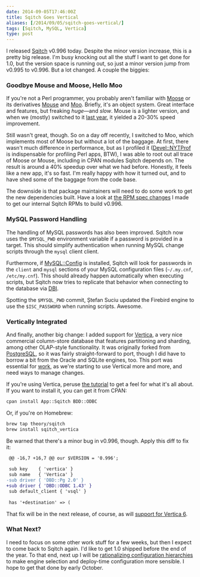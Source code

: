 ```yaml
--- 
date: 2014-09-05T17:46:00Z
title: Sqitch Goes Vertical
aliases: [/2014/09/05/sqitch-goes-vertical/]
tags: [Sqitch, MySQL, Vertica]
type: post
---
```


I released [Sqitch] v0.996 today. Despite the minor version increase, this is
a pretty big release. I'm busy knocking out all the stuff I want to get done
for 1.0, but the version space is running out, so just a minor version jump
from v0.995 to v0.996. But a lot changed. A couple the biggies:

### Goodbye Mouse and Moose, Hello Moo ###

If you're not a Perl programmer, you probably aren't familiar with [Moose] or
its derivatives [Mouse] and [Moo]. Briefly, it's an object system. Great
interface and features, but freaking *huge*—and *slow*. Mouse is a lighter
version, and when we (mostly) switched to it [last year], it yielded a 20-30%
speed improvement.

Still wasn't great, though. So on a day off recently, I switched
to Moo, which implements most of Moose but without a lot of the baggage. At
first, there wasn't much difference in performance, but as I profiled it
([Devel::NYTProf] is indispensable for profiling Perl apps, BTW), I was able
to root out all trace of Moose or Mouse, including in CPAN modules Sqitch
depends on. The result is around a 40% speedup over what we had before.
Honestly, it feels like a new app, it's so fast. I'm really happy with how it
turned out, and to have shed some of the baggage from the code base.

The downside is that package maintainers will need to do some work to get the
new dependencies built. Have a look at [the RPM spec changes] I made to get
our internal Sqitch RPMs to build v0.996.

### MySQL Password Handling ###

The handling of MySQL passwords has also been improved. Sqitch now uses the
`$MYSQL_PWD` environment variable if a password is provided in a target. This
should simplify authentication when running MySQL change scripts through the
`mysql` client client.

Furthermore, if [MySQL::Config] is installed, Sqitch will look for passwords
in the `client` and `mysql` sections of your MySQL configuration files
(`~/.my.cnf`, `/etc/my.cnf`). This should already happen automatically when
executing scripts, but Sqitch now tries to replicate that behavior when
connecting to the database via [DBI].

Spotting the `$MYSQL_PWD` commit, Ștefan Suciu updated the Firebird engine to
use the `$ISC_PASSWORD` when running scripts. Awesome.

### Vertically Integrated ###

And finally, another big change: I added support for [Vertica], a very nice
commercial column-store database that features partitioning and sharding,
among other OLAP-style functionality. It was originally forked from
[PostgreSQL], so it was fairly straight-forward to port, though I did have to
borrow a bit from the Oracle and SQLite engines, too. This port was essential
for [work], as we're starting to use Vertical more and more, and need ways to
manage changes.

If you're using Vertica, peruse [the tutorial] to get a feel for what it's
all about. If you want to install it, you can get it from CPAN:

``` sh
cpan install App::Sqitch BDD::ODBC
```

Or, if you're on Homebrew:

``` sh
brew tap theory/sqitch
brew install sqitch_vertica
```

Be warned that there's a minor bug in v0.996, though. Apply this diff to fix
it:

``` diff
 @@ -16,7 +16,7 @@ our $VERSION = '0.996';
 
 sub key    { 'vertica' }
 sub name   { 'Vertica' }
-sub driver { 'DBD::Pg 2.0' }
+sub driver { 'DBD::ODBC 1.43' }
 sub default_client { 'vsql' }
 
 has '+destination' => (
```

That fix will be in the next release, of course, as will [support for Vertica 6].

### What Next? ###

I need to focus on some other work stuff for a few weeks, but then I expect
to come back to Sqitch again. I'd like to get 1.0 shipped before the end of
the year. To that end, next up I will be [rationalizing configuration hierarchies]
to make engine selection and deploy-time configuration more sensible. I hope
to get that done by early October.

  [Sqitch]: http://sqitch.org/
  [Moose]: https://metacpan.org/module/Moose
  [Mouse]: https://metacpan.org/module/Mouse
  [Moo]: https://metacpan.org/module/Moo
  [last year]: https://github.com/theory/sqitch/pull/73
  [Devel::NYTProf]: https://metacpan.org/module/Devel::NYTProf
  [the RPM spec changes]:
    https://github.com/theory/sqitch/compare/v0.995...v0.996#diff-4
  [MySQL::Config]: https://metacpan.org/module/MySQL::Config
  [DBI]: https://metacpan.org/module/DBI
  [Vertica]: https://my.vertica.com/
  [PostgreSQL]: http://www.postgresql.org/
  [work]: http://www.iovation.com/
  [rationalizing configuration hierarchies]:
    https://github.com/theory/sqitch/issues/153
  [the tutorial]:
    https://github.com/theory/sqitch/blob/master/lib/sqitchtutorial-vertica.pod
  [support for Vertica 6]:
    https://github.com/theory/sqitch/commit/4f8dbaa236a04f6dd1ec762250ffd8481078691a
